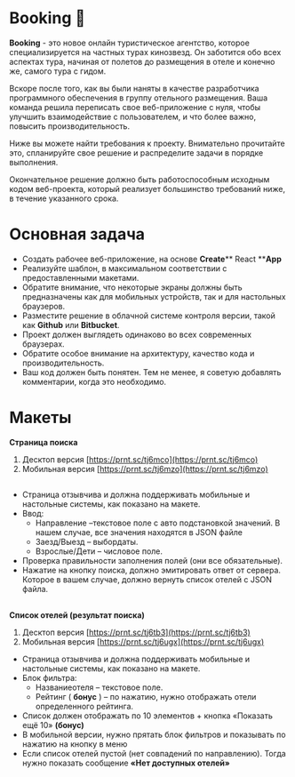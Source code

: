 # Booking 🏢

 **Booking** - это новое онлайн туристическое агентство, которое специализируется на частных турах кинозвезд. Он заботится обо всех аспектах тура, начиная от полетов до размещения в отеле и конечно же, самого тура с гидом.



Вскоре после того, как вы были наняты в качестве разработчика программного обеспечения в группу отельного размещения. Ваша команда решила переписать свое веб-приложение с нуля, чтобы улучшить взаимодействие с пользователем, и что более важно, повысить производительность.


Ниже вы можете найти требования к проекту. Внимательно прочитайте это, спланируйте свое решение и распределите задачи в порядке выполнения.



Окончательное решение должно быть работоспособным исходным кодом веб-проекта, который реализует большинство требований ниже, в течение указанного срока.

# Основная задача

- Создать рабочее веб-приложение, на основе **Create**** React ****App**
- Реализуйте шаблон, в максимальном соответствии с предоставленными макетами.
- Обратите внимание, что некоторые экраны должны быть предназначены как для мобильных устройств, так и для настольных браузеров.
- Разместите решение в облачной системе контроля версии, такой как **Github** или **Bitbucket**.
- Проект должен выглядеть одинаково во всех современных браузерах.
- Обратите особое внимание на архитектуру, качество кода и производительность.
- Ваш код должен быть понятен. Тем не менее, я советую добавлять комментарии, когда это необходимо.

# Макеты

**Страница поиска**
1) Десктоп версия [https://prnt.sc/tj6mco](https://prnt.sc/tj6mco) 
2) Мобильная версия [https://prnt.sc/tj6mzo](https://prnt.sc/tj6mzo)

##

- Страница отзывчива и должна поддерживать мобильные и настольные системы, как показано на макете.
- Ввод:
  - Направление –текстовое поле с авто подстановкой значений. В нашем случае, все значения находятся в JSON файле
  - Заезд/Выезд – выбордаты.
  - Взрослые/Дети – числовое поле.
- Проверка правильности заполнения полей (они все обязательные).
- Нажатие на кнопку поиска, должно эмитировать ответ от сервера. Которое в вашем случае, должно вернуть список отелей с JSON файла.

##

**Список отелей (результат поиска)**
1) Десктоп версия [https://prnt.sc/tj6tb3](https://prnt.sc/tj6tb3)
2) Мобильная версия [https://prnt.sc/tj6ugx](https://prnt.sc/tj6ugx)


- Страница отзывчива и должна поддерживать мобильные и настольные системы, как показано на макете.
- Блок фильтра:
  - Названиеотеля – текстовое поле.
  - Рейтинг ( **бонус** ) – по нажатию, нужно отображать отели определенного рейтинга.
- Список должен отображать по 10 элементов + кнопка «Показать ещё 10» **(бонус)**
- В мобильной версии, нужно прятать блок фильтров и показывать по нажатию на кнопку в меню
- Если список отелей пустой (нет совпадений по направлению). Тогда нужно показать сообщение **«Нет доступных отелей»**
